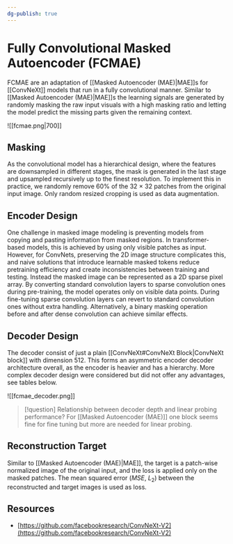 ```yaml
---
dg-publish: true
---
```


# Fully Convolutional Masked Autoencoder (FCMAE)

FCMAE are an adaptation of [[Masked Autoencoder (MAE)|MAE]]s for [[ConvNeXt]] models that run in a fully convolutional manner. Similar to [[Masked Autoencoder (MAE)|MAE]]s the learning signals are generated by randomly masking the raw input visuals with a high masking ratio and letting the model predict the missing parts given the remaining context.

![[fcmae.png|700]]

## Masking

As the convolutional model has a hierarchical design, where the features are downsampled in different stages, the mask is generated in the last stage and upsampled recursively up to the finest resolution. To implement this in practice, we randomly remove 60% of the 32 × 32 patches from the original input image. Only random resized cropping is used as data augmentation.

## Encoder Design

One challenge in masked image modeling is preventing models from copying and pasting information from masked regions. In transformer-based models, this is achieved by using only visible patches as input. However, for ConvNets, preserving the 2D image structure complicates this, and naive solutions that introduce learnable masked tokens reduce pretraining efficiency and create inconsistencies between training and testing. Instead the masked image can be represented as a 2D sparse pixel array. By converting standard convolution layers to sparse convolution ones during pre-training, the model operates only on visible data points. During fine-tuning sparse convolution layers can revert to standard convolution ones without extra handling. Alternatively, a binary masking operation before and after dense convolution can achieve similar effects.

## Decoder Design

The decoder consist of just a plain [[ConvNeXt#ConvNeXt Block|ConvNeXt block]] with dimension 512. This forms an asymmetric encoder decoder architecture overall, as the encoder is heavier and has a hierarchy. More complex decoder design were considered but did not offer any advantages, see tables below.

![[fcmae_decoder.png]]

> [!question]
> Relationship between decoder depth and linear probing performance? For [[Masked Autoencoder (MAE)]] one block seems fine for fine tuning but more are needed for linear probing.

## Reconstruction Target

Similar to [[Masked Autoencoder (MAE)|MAE]], the target is a patch-wise normalized image of the original input, and the loss is applied only on the masked patches. The mean squared error ($MSE$, $L_2$) between the reconstructed and target images is used as loss.

## Resources

- [https://github.com/facebookresearch/ConvNeXt-V2](https://github.com/facebookresearch/ConvNeXt-V2)
